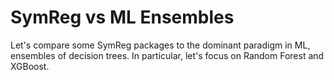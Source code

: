 # SymReg vs ML Ensembles
Let's compare some SymReg packages to the dominant paradigm in ML, ensembles of decision trees. In particular, let's focus on Random Forest and XGBoost.